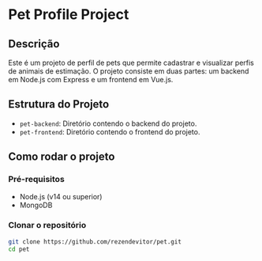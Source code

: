 # Pet Profile Project

## Descrição

Este é um projeto de perfil de pets que permite cadastrar e visualizar perfis de animais de estimação. O projeto consiste em duas partes: um backend em Node.js com Express e um frontend em Vue.js.

## Estrutura do Projeto

- `pet-backend`: Diretório contendo o backend do projeto.
- `pet-frontend`: Diretório contendo o frontend do projeto.

## Como rodar o projeto

### Pré-requisitos

- Node.js (v14 ou superior)
- MongoDB

### Clonar o repositório

```sh
git clone https://github.com/rezendevitor/pet.git
cd pet
